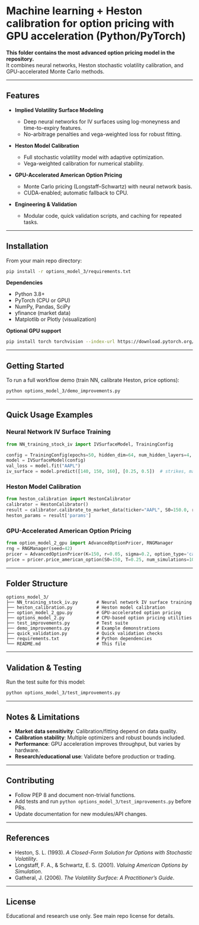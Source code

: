 # Machine learning + Heston calibration for option pricing with GPU acceleration (Python/PyTorch)

**This folder contains the most advanced option pricing model in the repository.**  
It combines neural networks, Heston stochastic volatility calibration, and GPU-accelerated Monte Carlo methods.

---

## Features

- **Implied Volatility Surface Modeling**
  - Deep neural networks for IV surfaces using log-moneyness and time-to-expiry features.
  - No-arbitrage penalties and vega-weighted loss for robust fitting.

- **Heston Model Calibration**
  - Full stochastic volatility model with adaptive optimization.
  - Vega-weighted calibration for numerical stability.

- **GPU-Accelerated American Option Pricing**
  - Monte Carlo pricing (Longstaff–Schwartz) with neural network basis.
  - CUDA-enabled; automatic fallback to CPU.

- **Engineering & Validation**
  - Modular code, quick validation scripts, and caching for repeated tasks.

---

## Installation

From your main repo directory:

```bash
pip install -r options_model_3/requirements.txt
```

**Dependencies**

* Python 3.8+
* PyTorch (CPU or GPU)
* NumPy, Pandas, SciPy
* yfinance (market data)
* Matplotlib or Plotly (visualization)

**Optional GPU support**

```bash
pip install torch torchvision --index-url https://download.pytorch.org/whl/cu118
```

---

## Getting Started

To run a full workflow demo (train NN, calibrate Heston, price options):

```bash
python options_model_3/demo_improvements.py
```

---

## Quick Usage Examples

### Neural Network IV Surface Training

```python
from NN_training_stock_iv import IVSurfaceModel, TrainingConfig

config = TrainingConfig(epochs=50, hidden_dim=64, num_hidden_layers=4, lambda_K=1e-3)
model = IVSurfaceModel(config)
val_loss = model.fit("AAPL")
iv_surface = model.predict([140, 150, 160], [0.25, 0.5])  # strikes, maturities
```

### Heston Model Calibration

```python
from heston_calibration import HestonCalibrator
calibrator = HestonCalibrator()
result = calibrator.calibrate_to_market_data(ticker="AAPL", S0=150.0, r=0.05)
heston_params = result['params']
```

### GPU-Accelerated American Option Pricing

```python
from option_model_2_gpu import AdvancedOptionPricer, RNGManager
rng = RNGManager(seed=42)
pricer = AdvancedOptionPricer(K=150, r=0.05, sigma=0.2, option_type='call', rng_manager=rng)
price = pricer.price_american_option(S0=150, T=0.25, num_simulations=10000, num_time_steps=50)
```

---

## Folder Structure

```
options_model_3/
├── NN_training_stock_iv.py       # Neural network IV surface training
├── heston_calibration.py         # Heston model calibration
├── option_model_2_gpu.py         # GPU-accelerated option pricing
├── options_model_2.py            # CPU-based option pricing utilities
├── test_improvements.py          # Test suite
├── demo_improvements.py          # Example demonstrations
├── quick_validation.py           # Quick validation checks
├── requirements.txt              # Python dependencies
└── README.md                     # This file
```

---

## Validation & Testing

Run the test suite for this model:

```bash
python options_model_3/test_improvements.py
```

---

## Notes & Limitations

* **Market data sensitivity**: Calibration/fitting depend on data quality.
* **Calibration stability**: Multiple optimizers and robust bounds included.
* **Performance**: GPU acceleration improves throughput, but varies by hardware.
* **Research/educational use**: Validate before production or trading.

---

## Contributing

* Follow PEP 8 and document non-trivial functions.
* Add tests and run `python options_model_3/test_improvements.py` before PRs.
* Update documentation for new modules/API changes.

---

## References

* Heston, S. L. (1993). *A Closed-Form Solution for Options with Stochastic Volatility*.
* Longstaff, F. A., & Schwartz, E. S. (2001). *Valuing American Options by Simulation*.
* Gatheral, J. (2006). *The Volatility Surface: A Practitioner’s Guide*.

---

## License

Educational and research use only. See main repo license for details.

